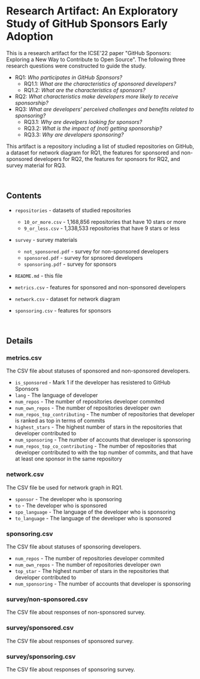 # Research Artifact: An Exploratory Study of GitHub Sponsors Early Adoption
This is a research artifact for the ICSE'22 paper "GitHub Sponsors: Exploring a New Way to Contribute to Open Source". The following three research questions were constructed to guide the study.

* RQ1: *Who participates in GitHub Sponsors?*
    * RQ1.1: *What are the characteristics of sponsored developers?*
    * RQ1.2: *What are the characteristics of sponsors?*
* RQ2: *What characteristics make developers more likely to receive sponsorship?*
* RQ3: *What are developers' perceived challenges and benefits related to sponsoring?*
    * RQ3.1: *Why are develpers looking for sponsors?*
    * RQ3.2: *What is the impact of (not) getting sponsorship?*
    * RQ3.3: *Why are developers sponsoring?*

This artifact is a repository including a list of studied repositories on GitHub, a dataset for network diagram for RQ1, the features for sponsored and non-sponsored developers for RQ2, the features for sponsors for RQ2, and survey material for RQ3.

<br>

## Contents
* `repositories` - datasets of studied repositories
    * `10_or_more.csv` - 1,168,856 repositories that have 10 stars or more
    * `9_or_less.csv` - 1,338,533 repositories that have 9 stars or less

* `survey` - survey materials
    * `not_sponsored.pdf` - survey for non-sponsored developers
    * `sponsored.pdf` - survey for spnsored developers
    * `sponsoring.pdf` - survey for sponsors

* `README.md` - this file

* `metrics.csv` - features for sponsored and non-sponsored developers

* `network.csv` - dataset for network diagram

* `sponsoring.csv` - features for sponsors

<br>

## Details
### metrics.csv
The CSV file about statuses of sponsored and non-sponsored developers.
* `is_sponsored` - Mark 1 if the developer has resistered to GitHub Sponsors
* `lang` - The language of developer
* `num_repos` - The number of repositories developer commited
* `num_own_repos` - The number of repositories developer own
* `num_repos_top_contributing` - The number of repositories that developer is ranked as top in terms of commits
* `highest_stars` - The highest number of stars in the repositories that developer contributed to
* `num_sponsoring` - The number of accounts that developer is sponsoring
* `num_repos_top_co_contributing` - The number of repositories that developer contributed to with the top number of commits, and that have at least one sponsor in the same repository

### network.csv
The CSV file be used for network graph in RQ1.
* `sponsor` - The developer who is sponsoring
* `to` - The developer who is sponsored
* `spo_language` - The language of the developer who is sponsoring
* `to_language` - The language of the developer who is sponsored

### sponsoring.csv
The CSV file about statuses of sponsoring developers.
* `num_repos` - The number of repositories developer commited
* `num_own_repos` - The number of repositories developer own
* `top_star` - The highest number of stars in the repositories that developer contributed to
* `num_sponsoring` - The number of accounts that developer is sponsoring

### survey/non-sponsored.csv
The CSV file about responses of non-sponsored survey.

### survey/sponsored.csv
The CSV file about responses of sponsored survey.

### survey/sponsoring.csv
The CSV file about responses of sponsoring survey.
